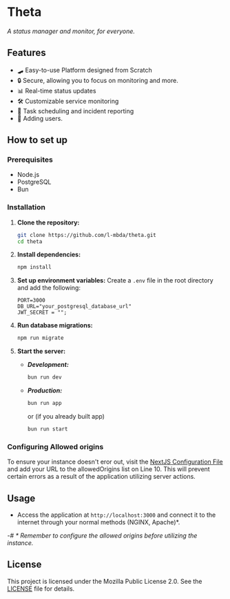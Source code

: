 # Theta
*A status manager and monitor, for everyone.*

## Features
* 🛹 Easy-to-use Platform designed from Scratch
* 🔒 Secure, allowing you to focus on monitoring and more.
* 📊 Real-time status updates
* 🛠️ Customizable service monitoring
* 📅 Task scheduling and incident reporting 
* 👥 Adding users.

## How to set up

### Prerequisites
- Node.js
- PostgreSQL
- Bun

### Installation

1. **Clone the repository:**
    ```sh
    git clone https://github.com/l-mbda/theta.git
    cd theta
    ```

2. **Install dependencies:**
    ```sh
    npm install
    ```

3. **Set up environment variables:**
    Create a `.env` file in the root directory and add the following:
    ```env
    PORT=3000
    DB_URL="your_postgresql_database_url"
    JWT_SECRET = "";
    ```

4. **Run database migrations:**
    ```sh
    npm run migrate
    ```

5. **Start the server:**
    - ***Development:***
        ```sh
        bun run dev
        ```
    - ***Production:***
       ```sh
       bun run app
       ```
       
       or (if you already built app)

       ```sh
       bun run start
       ```

### Configuring Allowed origins

To ensure your instance doesn't eror out, visit the [NextJS Configuration File](/next.config.mjs) and add your URL to the allowedOrigins list on Line 10. This will prevent certain errors as a result of the application utilizing server actions.

## Usage

- Access the application at `http://localhost:3000` and connect it to the internet through your normal methods (NGINX, Apache)\*.

-# *\* Remember to configure the allowed origins before utilizing the instance.*

## License

This project is licensed under the Mozilla Public License 2.0. See the [LICENSE](LICENSE) file for details.